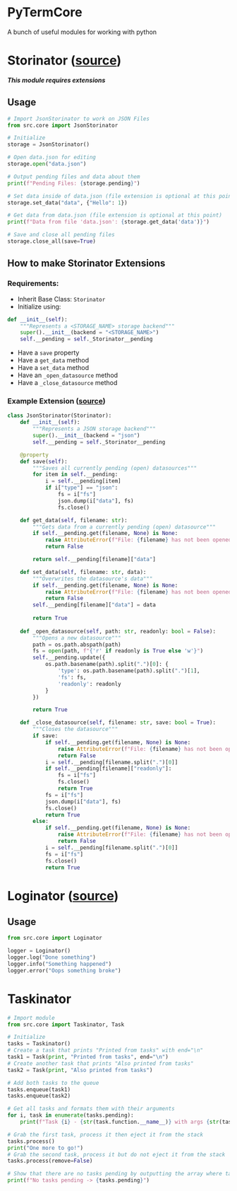 # PyTermCore
A bunch of useful modules for working with python

# Storinator ([source](https://github.com/spoopytim/PyTermCore/blob/master/src/core/storage/base.py))

**_This module requires extensions_**

## Usage
```py
# Import JsonStorinator to work on JSON Files
from src.core import JsonStorinator

# Initialize
storage = JsonStorinator()

# Open data.json for editing
storage.open("data.json")

# Output pending files and data about them
print(f"Pending Files: {storage.pending}")

# Set data inside of data.json (file extension is optional at this point)
storage.set_data("data", {"Hello": 1})

# Get data from data.json (file extension is optional at this point)
print(f"Data from file 'data.json': {storage.get_data('data')}")

# Save and close all pending files
storage.close_all(save=True)
```

## How to make Storinator Extensions
### Requirements:
  - Inherit Base Class: `Storinator`
  - Initialize using:
```py
def __init__(self):
    """Represents a <STORAGE_NAME> storage backend"""
    super().__init__(backend = "<STORAGE_NAME>")
    self.__pending = self._Storinator__pending
  ```
  - Have a `save` property
  - Have a `get_data` method
  - Have a `set_data` method
  - Have an `_open_datasource` method
  - Have a `_close_datasource` method

### Example Extension ([source](https://github.com/spoopytim/PyTermCore/blob/master/src/core/storage/extensions/json.py))
```py
class JsonStorinator(Storinator):
    def __init__(self):
	    """Represents a JSON storage backend"""
        super().__init__(backend = "json")
        self.__pending = self._Storinator__pending

    @property
    def save(self):
        """Saves all currently pending (open) datasources"""
        for item in self.__pending:
            i = self.__pending[item]
            if i["type"] == "json":
                fs = i["fs"]
                json.dump(i["data"], fs)
                fs.close()

    def get_data(self, filename: str):
        """Gets data from a currently pending (open) datasource"""
        if self.__pending.get(filename, None) is None:
            raise AttributeError(f"File: {filename} has not been opened")
            return False

        return self.__pending[filename]["data"]

    def set_data(self, filename: str, data):
        """Overwrites the datasource's data"""
        if self.__pending.get(filename, None) is None:
            raise AttributeError(f"File: {filename} has not been opened")
            return False		
        self.__pending[filename]["data"] = data
		
        return True
	
    def _open_datasource(self, path: str, readonly: bool = False):
        """Opens a new datasource"""
        path = os.path.abspath(path)
        fs = open(path, f"{'r' if readonly is True else 'w'}")
        self.__pending.update({
            os.path.basename(path).split(".")[0]: {
                'type': os.path.basename(path).split(".")[1],
                'fs': fs,
                'readonly': readonly
            }
        })

        return True

    def _close_datasource(self, filename: str, save: bool = True):
        """Closes the datasource"""
        if save:
            if self.__pending.get(filename, None) is None:
                raise AttributeError(f"File: {filename} has not been opened")
                return False
            i = self.__pending[filename.split(".")[0]]
            if self.__pending[filename]["readonly"]:
                fs = i["fs"]
                fs.close()
                return True
            fs = i["fs"]
            json.dump(i["data"], fs)
            fs.close()
            return True
        else:
            if self.__pending.get(filename, None) is None:
                raise AttributeError(f"File: {filename} has not been opened")
                return False
            i = self.__pending[filename.split(".")[0]]
            fs = i["fs"]
            fs.close()
            return True
```

# Loginator ([source](https://github.com/spoopytim/PyTermCore/blob/master/src/core/storage/base.py))

## Usage
```py
from src.core import Loginator

logger = Loginator()
logger.log("Done something")
logger.info("Something happened")
logger.error("Oops something broke")
```

# Taskinator
```py
# Import module
from src.core import Taskinator, Task

# Initialize
tasks = Taskinator()
# Create a task that prints "Printed from tasks" with end="\n"
task1 = Task(print, "Printed from tasks", end="\n")
# Create another task that prints "Also printed from tasks"
task2 = Task(print, "Also printed from tasks")

# Add both tasks to the queue
tasks.enqueue(task1)
tasks.enqueue(task2)

# Get all tasks and formats them with their arguments
for i, task in enumerate(tasks.pending):
	print(f"Task {i} - {str(task.function.__name__)} with args {str(task.args)} and kwargs {str(task.kwargs)}")

# Grab the first task, process it then eject it from the stack
tasks.process()
print("One more to go!")
# Grab the second task, process it but do not eject it from the stack
tasks.process(remove=False)

# Show that there are no tasks pending by outputting the array where tasks are held
print(f"No tasks pending -> {tasks.pending}")
```
